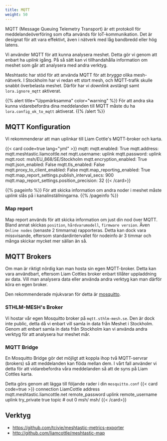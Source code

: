 ```yaml
---
title: MQTT
weight: 50
---
```

MQTT (Message Queuing Telemetry Transport) är ett protokoll för meddelandeöverföring som ofta används för IoT-kommunikation. Det är designat för att vara effektivt, även i nätverk med låg bandbredd eller hög latens.

Vi använder MQTT för att kunna analysera meshet. Detta gör vi genom att enbart ha _uplink_ igång. På så sätt kan vi tillhandahålla information om meshet som går att analysera med andra verktyg.

Meshtastic har stöd för att använda MQTT för att _brygga_ olika mesh-nätverk.
I Stockholm har vi redan ett stort mesh, och MQTT-trafik skulle snabbt överbelasta meshet.
Därför har vi _downlink_ avstängt samt `lora.ignore_mqtt` aktiverat.

{{% alert title="Uppmärksamma" color="warning" %}}
För att andra ska kunna vidarebefordra dina meddelanden till MQTT måste du ha `lora.config_ok_to_mqtt` aktiverat.
{{% /alert %}}

## MQTT Konfiguration
Vi rekommenderar att man uplinkar till Liam Cottle's MQTT-broker och karta.

{{< card code=true lang="yml" >}}
mqtt:
    mqtt.enabled: True
    mqtt.address: mqtt.meshtastic.liamcottle.net
    mqtt.username: uplink
    mqtt.password: uplink
    mqtt.root: msh/EU_868/SE/Stockholm
    mqtt.encryption_enabled: True
    mqtt.json_enabled: False
    mqtt.tls_enabled: False
    mqtt.proxy_to_client_enabled: False
    mqtt.map_reporting_enabled: True
    mqtt.map_report_settings.publish_interval_secs: 900
    mqtt.map_report_settings.position_precision: 32
{{< /card>}}

{{% pageinfo %}}
För att skicka information om andra noder i meshet måste _uplink_ slås på i kanalinställningarna.
{{% /pageinfo %}}

### Map report
Map report används för att skicka information om just din nod över MQTT.
Bland annat skickas `position`, `hårdvarumodell`, `firmware version`. 
Även `Online nodes` (senaste 2 timmarna) rapporteras. 
Detta kan dock vara missvisande, eftersom standardintervallet för nodeinfo är 3 timmar och många skickar mycket mer sällan än så.


## MQTT Brokers
Om man är riktigt nördig kan man hosta sin egen MQTT-broker. Detta kan vara användbart, eftersom Liam Cottles broker enbart tillåter uppladdning av data.
Vill man analysera data eller använda andra verktyg kan man därför köra en egen broker.

Den rekommenderade mjukvaran för detta är [mosquitto](https://mosquitto.org).

### STHLM-MESH's Broker
Vi hostar vår egen Mosquitto broker på `mqtt.sthlm-mesh.se`. Den är dock inte public, detta då vi enbart vill samla in data från Meshet i Stockholm. Genom att enbart samla in data från Stockholm kan vi använda andra verktyg för att analysera hur meshet mår.

### MQTT Bridge
En Mosquitto Bridge gör det möjligt att koppla ihop två MQTT-servrar (brokers) så att meddelanden kan flöda mellan dem.
I vårt fall använder vi detta för att vidarebefordra våra meddelanden så att de syns på Liam Cottles karta.

Detta görs genom att lägga till följande rader i din `mosquitto.conf`
{{< card code=true >}}
connection LiamCottle
address mqtt.meshtastic.liamcottle.net
remote_password uplink
remote_username uplink
try_private true
topic # out 0 msh/ msh/
{{< /card>}}

## Verktyg 
* https://github.com/tcivie/meshtastic-metrics-exporter
* http://github.com/liamcottle/meshtastic-map